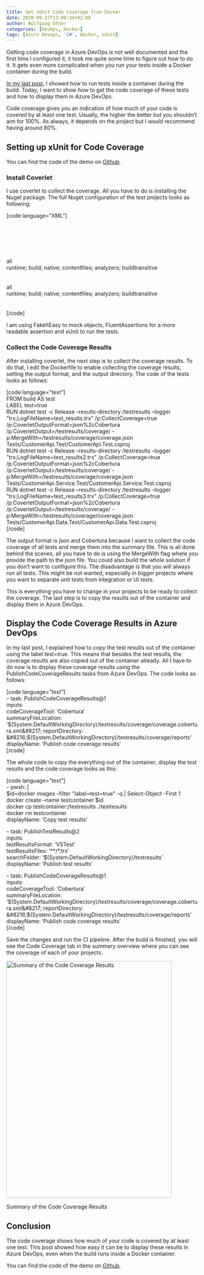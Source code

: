 ```yaml
---
title: Get xUnit Code Coverage from Docker
date: 2020-09-27T13:00:34+02:00
author: Wolfgang Ofner
categories: [DevOps, Docker]
tags: [Azure Devops, 'C#', docker, xUnit]
---
```

Getting code coverage in Azure DevOps is not well documented and the first time I configured it, it took me quite some time to figure out how to do it. It gets even more complicated when you run your tests inside a Docker container during the build.

<a href="/run-tests-inside-docker-during-ci/" target="_blank" rel="noopener noreferrer">In my last post</a>, I showed how to run tests inside a container during the build. Today, I want to show how to get the code coverage of these tests and how to display them in Azure DevOps.

Code coverage gives you an indication of how much of your code is covered by at least one test. Usually, the higher the better but you shouldn&#8217;t aim for 100%. As always, it depends on the project but I would recommend having around 80%.

## Setting up xUnit for Code Coverage

You can find the code of the demo on <a href="https://github.com/WolfgangOfner/.NetCoreMicroserviceCiCdAks/tree/CodeCoverage" target="_blank" rel="noopener noreferrer">Github</a>.

### Install Coverlet

I use coverlet to collect the coverage. All you have to do is installing the Nuget package. The full Nuget configuration of the test projects looks as following:

[code language=&#8221;XML&#8221;]  
<ItemGroup>  
<PackageReference Include="FakeItEasy" Version="6.2.1" />  
<PackageReference Include="FluentAssertions" Version="5.10.3" />  
<PackageReference Include="Microsoft.NET.Test.Sdk" Version="16.6.1" />  
<PackageReference Include="xunit" Version="2.4.1" />  
<PackageReference Include="xunit.runner.visualstudio" Version="2.4.2">  
<PrivateAssets>all</PrivateAssets>  
<IncludeAssets>runtime; build; native; contentfiles; analyzers; buildtransitive</IncludeAssets>  
</PackageReference>  
<PackageReference Include="coverlet.msbuild" Version="2.9.0">  
<PrivateAssets>all</PrivateAssets>  
<IncludeAssets>runtime; build; native; contentfiles; analyzers; buildtransitive</IncludeAssets>  
</PackageReference>  
</ItemGroup>  
[/code]

I am using FakeItEasy to mock objects, FluentAssertions for a more readable assertion and xUnit to run the tests.

### Collect the Code Coverage Results

After installing coverlet, the next step is to collect the coverage results. To do that, I edit the Dockerfile to enable collecting the coverage results, setting the output format, and the output directory. The code of the tests looks as follows:

[code language=&#8221;text&#8221;]  
FROM build AS test  
LABEL test=true  
RUN dotnet test -c Release &#8211;results-directory /testresults &#8211;logger "trx;LogFileName=test_results.trx" /p:CollectCoverage=true /p:CoverletOutputFormat=json%2cCobertura /p:CoverletOutput=/testresults/coverage/ -p:MergeWith=/testresults/coverage/coverage.json Tests/CustomerApi.Test/CustomerApi.Test.csproj  
RUN dotnet test -c Release &#8211;results-directory /testresults &#8211;logger "trx;LogFileName=test_results2.trx" /p:CollectCoverage=true /p:CoverletOutputFormat=json%2cCobertura /p:CoverletOutput=/testresults/coverage/ -p:MergeWith=/testresults/coverage/coverage.json Tests/CustomerApi.Service.Test/CustomerApi.Service.Test.csproj  
RUN dotnet test -c Release &#8211;results-directory /testresults &#8211;logger "trx;LogFileName=test_results3.trx" /p:CollectCoverage=true /p:CoverletOutputFormat=json%2cCobertura /p:CoverletOutput=/testresults/coverage/ -p:MergeWith=/testresults/coverage/coverage.json Tests/CustomerApi.Data.Test/CustomerApi.Data.Test.csproj  
[/code]

The output format is json and Cobertura because I want to collect the code coverage of all tests and merge them into the summary file. This is all done behind the scenes, all you have to do is using the MergeWith flag where you provide the path to the json file. You could also build the whole solution if you don&#8217;t want to configure this. The disadvantage is that you will always run all tests. This might be not wanted, especially in bigger projects where you want to separate unit tests from integration or UI tests.

This is everything you have to change in your projects to be ready to collect the coverage. The last step is to copy the results out of the container and display them in Azure DevOps.

## Display the Code Coverage Results in Azure DevOps

In my last post, I explained how to copy the test results out of the container using the label test=true. This means that besides the test results, the coverage results are also copied out of the container already. All I have to do now is to display these coverage results using the PublishCodeCoverageResults tasks from Azure DevOps. The code looks as follows:

[code language=&#8221;text&#8221;]  
&#8211; task: PublishCodeCoverageResults@1  
inputs:  
codeCoverageTool: &#8216;Cobertura&#8217;  
summaryFileLocation: &#8216;$(System.DefaultWorkingDirectory)/testresults/coverage/coverage.cobertura.xml&#8217;  
reportDirectory: &#8216;$(System.DefaultWorkingDirectory)/testresults/coverage/reports&#8217;  
displayName: &#8216;Publish code coverage results&#8217;  
[/code]

The whole code to copy the everything out of the container, display the test results and the code coverage looks as this:

[code language=&#8221;text&#8221;]  
&#8211; pwsh: |  
$id=docker images &#8211;filter "label=test=true" -q | Select-Object -First 1  
docker create &#8211;name testcontainer $id  
docker cp testcontainer:/testresults ./testresults  
docker rm testcontainer  
displayName: &#8216;Copy test results&#8217;

&#8211; task: PublishTestResults@2  
inputs:  
testResultsFormat: &#8216;VSTest&#8217;  
testResultsFiles: &#8216;*\*/\*.trx&#8217;  
searchFolder: &#8216;$(System.DefaultWorkingDirectory)/testresults&#8217;  
displayName: &#8216;Publish test results&#8217;

&#8211; task: PublishCodeCoverageResults@1  
inputs:  
codeCoverageTool: &#8216;Cobertura&#8217;  
summaryFileLocation: &#8216;$(System.DefaultWorkingDirectory)/testresults/coverage/coverage.cobertura.xml&#8217;  
reportDirectory: &#8216;$(System.DefaultWorkingDirectory)/testresults/coverage/reports&#8217;  
displayName: &#8216;Publish code coverage results&#8217;  
[/code]

Save the changes and run the CI pipeline. After the build is finished, you will see the Code Coverage tab in the summary overview where you can see the coverage of each of your projects.

<div id="attachment_2396" style="width: 444px" class="wp-caption aligncenter">
  <a href="/assets/img/posts/2020/09/Summary-of-the-Code-Coverage-Results.jpg"><img aria-describedby="caption-attachment-2396" loading="lazy" class="size-full wp-image-2396" src="/assets/img/posts/2020/09/Summary-of-the-Code-Coverage-Results.jpg" alt="Summary of the Code Coverage Results" width="434" height="620" /></a>
  
  <p id="caption-attachment-2396" class="wp-caption-text">
    Summary of the Code Coverage Results
  </p>
</div>

## Conclusion

The code coverage shows how much of your code is covered by at least one test. This post showed how easy it can be to display these results in Azure DevOps, even when the build runs inside a Docker container.

You can find the code of the demo on <a href="https://github.com/WolfgangOfner/.NetCoreMicroserviceCiCdAks/tree/CodeCoverage" target="_blank" rel="noopener noreferrer">Github</a>.